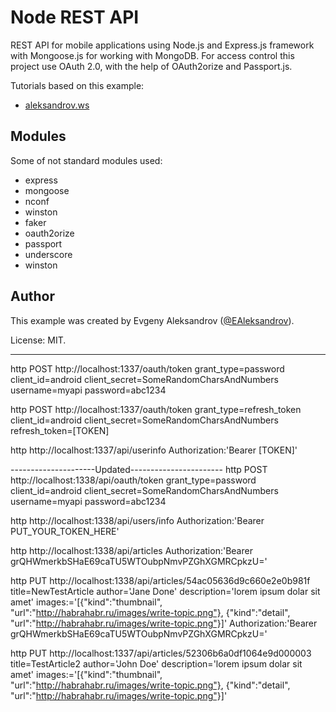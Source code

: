 # Node REST API

REST API for mobile applications using Node.js and Express.js framework with Mongoose.js for working with MongoDB. For access control this project use OAuth 2.0, with the help of OAuth2orize and Passport.js.

Tutorials based on this example:

* [aleksandrov.ws](http://aleksandrov.ws/2013/09/12/restful-api-with-nodejs-plus-mongodb/)

## Modules

Some of not standard modules used:
* express
* mongoose
* nconf
* winston
* faker
* oauth2orize
* passport
* underscore
* winston

## Author

This example was created by Evgeny Aleksandrov ([@EAleksandrov](http://twitter.com/EAleksandrov)).


License: MIT.

--------------------------------------------

http POST http://localhost:1337/oauth/token grant_type=password client_id=android client_secret=SomeRandomCharsAndNumbers username=myapi password=abc1234

http POST http://localhost:1337/oauth/token grant_type=refresh_token client_id=android client_secret=SomeRandomCharsAndNumbers refresh_token=[TOKEN]

http http://localhost:1337/api/userinfo Authorization:'Bearer [TOKEN]'



---------------------Updated-----------------------
http POST http://localhost:1338/api/oauth/token grant_type=password client_id=android client_secret=SomeRandomCharsAndNumbers username=myapi password=abc1234

http http://localhost:1338/api/users/info Authorization:'Bearer PUT_YOUR_TOKEN_HERE'

http http://localhost:1338/api/articles Authorization:'Bearer grQHWmerkbSHaE69caTU5WTOubpNmvPZGhXGMRCpkzU='




http PUT http://localhost:1338/api/articles/54ac05636d9c660e2e0b981f title=NewTestArticle author='Jane Done' description='lorem ipsum dolar sit amet' images:='[{"kind":"thumbnail", "url":"http://habrahabr.ru/images/write-topic.png"}, {"kind":"detail", "url":"http://habrahabr.ru/images/write-topic.png"}]' Authorization:'Bearer grQHWmerkbSHaE69caTU5WTOubpNmvPZGhXGMRCpkzU='




http PUT http://localhost:1337/api/articles/52306b6a0df1064e9d000003 title=TestArticle2 author='John Doe' description='lorem ipsum dolar sit amet' images:='[{"kind":"thumbnail", "url":"http://habrahabr.ru/images/write-topic.png"}, {"kind":"detail", "url":"http://habrahabr.ru/images/write-topic.png"}]'



	
